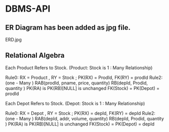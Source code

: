 # DBMS-API

## ER Diagram has been added as jpg file.
ERD.jpg

## Relational Algebra
Each Product Refers to Stock. (Product: Stock is  1 : Many Relationship)

Rule0:     RX = Product ,  RY = Stock ;  PK(RX) = ProdId,  FK(RY) = prodId
Rule2:  (one - Many )
RAB(prodId, pname, price, quantity)
RB(depId, Prodid, quantity )
PK(RA) is PK(RB)[NULL] is unchanged
FK(Stock) = PK(Depot) = prodId
 
Each Depot Refers to Stock. (Depot: Stock is 1 : Many Relationship)

Rule0:     RX = Depot ,  RY = Stock ;  PK(RX) = depId,  FK(RY) = depId 
Rule2:  (one - Many )
RAB(depId, addr, volume, quantity)
RB(depId, Prodid, quantity )
PK(RA) is PK(RB)[NULL] is unchanged
FK(Stock) = PK(Depot) = depId
